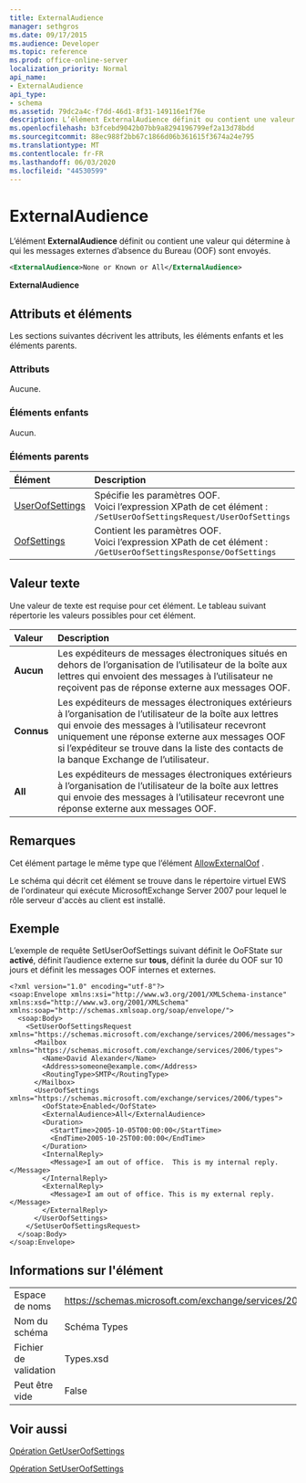 ```yaml
---
title: ExternalAudience
manager: sethgros
ms.date: 09/17/2015
ms.audience: Developer
ms.topic: reference
ms.prod: office-online-server
localization_priority: Normal
api_name:
- ExternalAudience
api_type:
- schema
ms.assetid: 79dc2a4c-f7dd-46d1-8f31-149116e1f76e
description: L’élément ExternalAudience définit ou contient une valeur qui détermine à qui les messages externes d’absence du Bureau (OOF) sont envoyés.
ms.openlocfilehash: b3fcebd9042b07bb9a8294196799ef2a13d78bdd
ms.sourcegitcommit: 88ec988f2bb67c1866d06b361615f3674a24e795
ms.translationtype: MT
ms.contentlocale: fr-FR
ms.lasthandoff: 06/03/2020
ms.locfileid: "44530599"
---
```

# <a name="externalaudience"></a>ExternalAudience

L’élément **ExternalAudience** définit ou contient une valeur qui détermine à qui les messages externes d’absence du Bureau (OOF) sont envoyés. 
  
```xml
<ExternalAudience>None or Known or All</ExternalAudience>
```

 **ExternalAudience**
## <a name="attributes-and-elements"></a>Attributs et éléments

Les sections suivantes décrivent les attributs, les éléments enfants et les éléments parents.
  
### <a name="attributes"></a>Attributs

Aucune.
  
### <a name="child-elements"></a>Éléments enfants

Aucun.
  
### <a name="parent-elements"></a>Éléments parents

|**Élément**|**Description**|
|:-----|:-----|
|[UserOofSettings](useroofsettings.md) <br/> |Spécifie les paramètres OOF.  <br/> Voici l’expression XPath de cet élément :  <br/>  `/SetUserOofSettingsRequest/UserOofSettings` <br/> |
|[OofSettings](oofsettings.md) <br/> |Contient les paramètres OOF.  <br/> Voici l’expression XPath de cet élément :  <br/>  `/GetUserOofSettingsResponse/OofSettings` <br/> |
   
## <a name="text-value"></a>Valeur texte

Une valeur de texte est requise pour cet élément. Le tableau suivant répertorie les valeurs possibles pour cet élément.
  
|**Valeur**|**Description**|
|:-----|:-----|
|**Aucun** <br/> |Les expéditeurs de messages électroniques situés en dehors de l’organisation de l’utilisateur de la boîte aux lettres qui envoient des messages à l’utilisateur ne reçoivent pas de réponse externe aux messages OOF.  <br/> |
|**Connus** <br/> |Les expéditeurs de messages électroniques extérieurs à l’organisation de l’utilisateur de la boîte aux lettres qui envoie des messages à l’utilisateur recevront uniquement une réponse externe aux messages OOF si l’expéditeur se trouve dans la liste des contacts de la banque Exchange de l’utilisateur.  <br/> |
|**All** <br/> |Les expéditeurs de messages électroniques extérieurs à l’organisation de l’utilisateur de la boîte aux lettres qui envoie des messages à l’utilisateur recevront une réponse externe aux messages OOF.  <br/> |
   
## <a name="remarks"></a>Remarques

Cet élément partage le même type que l’élément [AllowExternalOof](allowexternaloof.md) . 
  
Le schéma qui décrit cet élément se trouve dans le répertoire virtuel EWS de l'ordinateur qui exécute MicrosoftExchange Server 2007 pour lequel le rôle serveur d'accès au client est installé.
  
## <a name="example"></a>Exemple

L’exemple de requête SetUserOofSettings suivant définit le OoFState sur **activé**, définit l’audience externe sur **tous**, définit la durée du OOF sur 10 jours et définit les messages OOF internes et externes.
  
```
<?xml version="1.0" encoding="utf-8"?>
<soap:Envelope xmlns:xsi="http://www.w3.org/2001/XMLSchema-instance" xmlns:xsd="http://www.w3.org/2001/XMLSchema" xmlns:soap="http://schemas.xmlsoap.org/soap/envelope/">
  <soap:Body>
    <SetUserOofSettingsRequest xmlns="https://schemas.microsoft.com/exchange/services/2006/messages">
      <Mailbox xmlns="https://schemas.microsoft.com/exchange/services/2006/types">
        <Name>David Alexander</Name>
        <Address>someone@example.com</Address>
        <RoutingType>SMTP</RoutingType>
      </Mailbox>
      <UserOofSettings xmlns="https://schemas.microsoft.com/exchange/services/2006/types">
        <OofState>Enabled</OofState>
        <ExternalAudience>All</ExternalAudience>
        <Duration>
          <StartTime>2005-10-05T00:00:00</StartTime>
          <EndTime>2005-10-25T00:00:00</EndTime>
        </Duration>
        <InternalReply>
          <Message>I am out of office.  This is my internal reply.</Message>
        </InternalReply>
        <ExternalReply>
          <Message>I am out of office. This is my external reply.</Message>
        </ExternalReply>
      </UserOofSettings>
    </SetUserOofSettingsRequest>
  </soap:Body>
</soap:Envelope>
```

## <a name="element-information"></a>Informations sur l'élément

|||
|:-----|:-----|
|Espace de noms  <br/> |https://schemas.microsoft.com/exchange/services/2006/types  <br/> |
|Nom du schéma  <br/> |Schéma Types  <br/> |
|Fichier de validation  <br/> |Types.xsd  <br/> |
|Peut être vide  <br/> |False  <br/> |
   
## <a name="see-also"></a>Voir aussi



[Opération GetUserOofSettings](getuseroofsettings-operation.md)
  
[Opération SetUserOofSettings](setuseroofsettings-operation.md)

